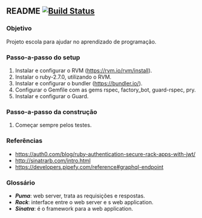 ## README [![Build Status](https://travis-ci.com/caiena/alpop_integration.svg?branch=master)](https://travis-ci.com/caiena/alpop_integration)

### Objetivo

Projeto escola para ajudar no aprendizado de programação.

### Passo-a-passo do setup

1. Instalar e configurar o RVM (https://rvm.io/rvm/install).
2. Instalar o ruby-2.7.0, utilizando o RVM.
3. Instalar e configurar o bundler (https://bundler.io/).
4. Configurar o Gemfile com as gems rspec, factory_bot, guard-rspec, pry.
5. Instalar e configurar o Guard.

### Passo-a-passo da construção

1. Começar sempre pelos testes.


### Referências

- https://auth0.com/blog/ruby-authentication-secure-rack-apps-with-jwt/
- http://sinatrarb.com/intro.html
- https://developers.pipefy.com/reference#graphql-endpoint

### Glossário

- ***Puma***: web server, trata as requisições e respostas.
- ***Rack***: interface entre o web server e s web application.
- ***Sinatra***: é o framework para a web application.
